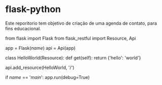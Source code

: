 # flask-python 

Este reporitorio tem objetivo de criação de uma agenda de contato, para fins educacional.

from flask import Flask
from flask_restful import Resource, Api

app = Flask(_name_)
api = Api(app)

class HelloWorld(Resource):
    def get(self):
        return {'hello': 'world'}

api.add_resource(HelloWorld, '/')

if _name_ == '_main_':
    app.run(debug=True)
    